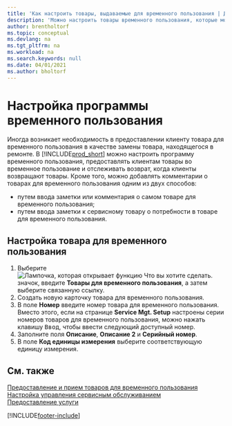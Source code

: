 ```yaml
---
title: 'Как настроить товары, выдаваемые для временного пользования | Документация Майкрософт'
description: 'Можно настроить товары временного пользования, которые можно предоставить клиентам взамен сервисных товаров, находящихся в обслуживании.'
author: brentholtorf
ms.topic: conceptual
ms.devlang: na
ms.tgt_pltfrm: na
ms.workload: na
ms.search.keywords: null
ms.date: 04/01/2021
ms.author: bholtorf
---
```

# <a name="set-up-a-loaner-program"></a><a name="set-up-a-loaner-program"></a><a name="set-up-a-loaner-program"></a>Настройка программы временного пользования
Иногда возникает необходимость в предоставлении клиенту товара для временного пользования в качестве замены товара, находящегося в ремонте. В [!INCLUDE[prod_short](includes/prod_short.md)] можно настроить программу временного пользования, предоставлять клиентам товары во временное пользование и отслеживать возврат, когда клиенты возвращают товары. Кроме того, можно добавлять комментарии о товарах для временного пользования одним из двух способов:  
  
* путем ввода заметки или комментария о самом товаре для временного пользования;  
* путем ввода заметки к сервисному товару о потребности в товаре для временного пользования.  

## <a name="to-set-up-a-loaner"></a><a name="to-set-up-a-loaner"></a><a name="to-set-up-a-loaner"></a>Настройка товара для временного пользования
1. Выберите ![Лампочка, которая открывает функцию Что вы хотите сделать.](media/ui-search/search_small.png "Что вы хотите сделать") значок, введите **Товары для временного пользования**, а затем выберите связанную ссылку.  
2. Создать новую карточку товара для временного пользования. 
3. В поле **Номер** введите номер товара для временного пользования. Вместо этого, если на странице **Service Mgt. Setup** настроены серии номеров товаров для временного пользования, можно нажать клавишу <kbd>Ввод</kbd>, чтобы ввести следующий доступный номер.  
4. Заполните поля **Описание**, **Описание 2** и **Серийный номер**.  
5. В поле **Код единицы измерения** выберите соответствующую единицу измерения.  
  
## <a name="see-also"></a><a name="see-also"></a><a name="see-also"></a>См. также
[Предоставление и прием товаров для временного пользования](service-how-to-lend-receive-loaners.md)  
[Настройка управления сервисным обслуживанием](service-setup-service.md)  
[Предоставление услуги](service-deliver-service.md)  



[!INCLUDE[footer-include](includes/footer-banner.md)]
